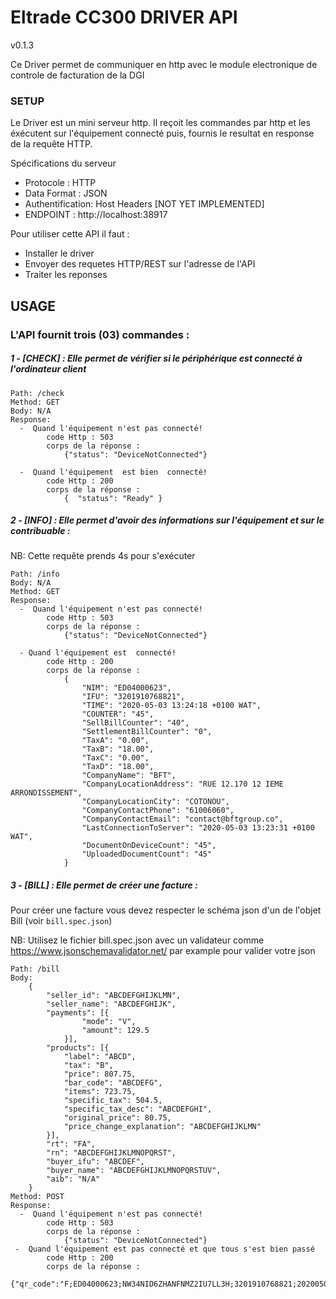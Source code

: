 # Eltrade CC300 DRIVER API
v0.1.3

Ce Driver permet de communiquer en http avec le module electronique de controle de facturation de la DGI 

### SETUP

Le Driver est un mini serveur http. Il reçoit les commandes par http et les éxécutent sur l'équipement connecté puis, fournis le resultat en response de la requête HTTP.

Spécifications du serveur
- Protocole : HTTP
- Data Format : JSON
- Authentification: Host Headers [NOT YET IMPLEMENTED]
- ENDPOINT : http://localhost:38917

Pour utiliser cette API il faut :
  - Installer le driver 
  - Envoyer des requetes HTTP/REST sur l'adresse de l'API
  - Traiter les reponses 

## USAGE
### L'API fournit trois (03) commandes : 
##### 1 - [CHECK] : Elle permet de vérifier si le périphérique est connecté à l'ordinateur client

    Path: /check
    Method: GET
    Body: N/A
    Response:
      -  Quand l'équipement n'est pas connecté!
            code Http : 503
            corps de la réponse :  
                {"status": "DeviceNotConnected"} 
                
      -  Quand l'équipement  est bien  connecté!
            code Http : 200
            corps de la réponse :  
                {  "status": "Ready" } 
 
##### 2 - [INFO] : Elle permet d'avoir des informations sur l'équipement et sur le contribuable :
NB: Cette requête prends 4s pour s'exécuter 

    Path: /info
    Body: N/A
    Method: GET
    Response:
      -  Quand l'équipement n'est pas connecté!
            code Http : 503
            corps de la réponse :  
                {"status": "DeviceNotConnected"} 
                
      - Quand l'équipement est  connecté!
            code Http : 200
            corps de la réponse :  
                {
                    "NIM": "ED04000623",
                    "IFU": "3201910768821",
                    "TIME": "2020-05-03 13:24:18 +0100 WAT",
                    "COUNTER": "45",
                    "SellBillCounter": "40",
                    "SettlementBillCounter": "0",
                    "TaxA": "0.00",
                    "TaxB": "18.00",
                    "TaxC": "0.00",
                    "TaxD": "18.00",
                    "CompanyName": "BFT",
                    "CompanyLocationAddress": "RUE 12.170 12 IEME ARRONDISSEMENT",
                    "CompanyLocationCity": "COTONOU",
                    "CompanyContactPhone": "61006060",
                    "CompanyContactEmail": "contact@bftgroup.co",
                    "LastConnectionToServer": "2020-05-03 13:23:31 +0100 WAT",
                    "DocumentOnDeviceCount": "45",
                    "UploadedDocumentCount": "45"
                }

##### 3 - [BILL] : Elle permet de créer une facture : 
 Pour créer une facture vous devez respecter le schéma json d'un de l'objet Bill (voir ```bill.spec.json```) 
 
 NB: Utilisez le fichier bill.spec.json avec un validateur comme https://www.jsonschemavalidator.net/ par example pour valider votre json
  
    Path: /bill
    Body: 
        {
            "seller_id": "ABCDEFGHIJKLMN",
            "seller_name": "ABCDEFGHIJK",
            "payments": [{
                    "mode": "V",
                    "amount": 129.5
                }],
            "products": [{
                "label": "ABCD",
                "tax": "B",
                "price": 807.75,
                "bar_code": "ABCDEFG",
                "items": 723.75,
                "specific_tax": 504.5,
                "specific_tax_desc": "ABCDEFGHI",
                "original_price": 80.75,
                "price_change_explanation": "ABCDEFGHIJKLMN"
            }],
            "rt": "FA",
            "rn": "ABCDEFGHIJKLMNOPQRST",
            "buyer_ifu": "ABCDEF",
            "buyer_name": "ABCDEFGHIJKLMNOPQRSTUV",
            "aib": "N/A"
        }
    Method: POST
    Response:
      -  Quand l'équipement n'est pas connecté!
            code Http : 503
            corps de la réponse :  
                {"status": "DeviceNotConnected"} 
     -  Quand l'équipement est pas connecté et que tous s'est bien passé 
            code Http : 200
            corps de la réponse :  
                {"qr_code":"F;ED04000623;NW34NID6ZHANFNMZ2IU7LL3H;3201910768821;20200503135002"}
